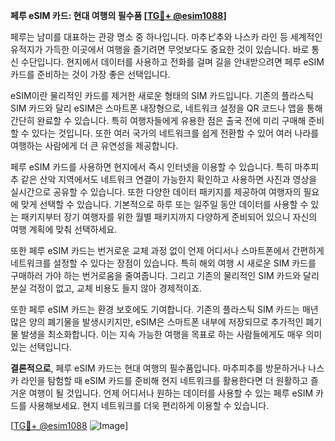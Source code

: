 **페루 eSIM 카드: 현대 여행의 필수품 [[TG💪+ @esim1088](https://t.me/s/esim1088)]**

페루는 남미를 대표하는 관광 명소 중 하나입니다. 마추ピ추와 나스카 라인 등 세계적인 유적지가 가득한 이곳에서 여행을 즐기려면 무엇보다도 중요한 것이 있습니다. 바로 통신 수단입니다. 현지에서 데이터를 사용하고 전화를 걸며 길을 안내받으려면 페루 eSIM 카드를 준비하는 것이 가장 좋은 선택입니다.

eSIM이란 물리적인 카드를 제거한 새로운 형태의 SIM 카드입니다. 기존의 플라스틱 SIM 카드와 달리 eSIM은 스마트폰 내장형으로, 네트워크 설정을 QR 코드나 앱을 통해 간단히 완료할 수 있습니다. 특히 여행자들에게 유용한 점은 출국 전에 미리 구매해 준비할 수 있다는 것입니다. 또한 여러 국가의 네트워크를 쉽게 전환할 수 있어 여러 나라를 여행하는 사람에게 더 큰 유연성을 제공합니다.

페루 eSIM 카드를 사용하면 현지에서 즉시 인터넷을 이용할 수 있습니다. 특히 마추피추 같은 산악 지역에서도 네트워크 연결이 가능한지 확인하고 사용하면 사진과 영상을 실시간으로 공유할 수 있습니다. 또한 다양한 데이터 패키지를 제공하여 여행자의 필요에 맞게 선택할 수 있습니다. 기본적으로 하루 또는 일주일 동안 데이터를 사용할 수 있는 패키지부터 장기 여행자를 위한 월별 패키지까지 다양하게 준비되어 있으니 자신의 여행 계획에 맞춰 선택하세요.

또한 페루 eSIM 카드는 번거로운 교체 과정 없이 언제 어디서나 스마트폰에서 간편하게 네트워크를 설정할 수 있다는 장점이 있습니다. 특히 해외 여행 시 새로운 SIM 카드를 구매하러 가야 하는 번거로움을 줄여줍니다. 그리고 기존의 물리적인 SIM 카드와 달리 분실 걱정이 없고, 교체 비용도 들지 않아 경제적이죠.

또한 페루 eSIM 카드는 환경 보호에도 기여합니다. 기존의 플라스틱 SIM 카드는 매년 많은 양의 폐기물을 발생시키지만, eSIM은 스마트폰 내부에 저장되므로 추가적인 폐기물 발생을 최소화합니다. 이는 지속 가능한 여행을 목표로 하는 사람들에게도 매우 의미 있는 선택입니다.

**결론적으로**, 페루 eSIM 카드는 현대 여행의 필수품입니다. 마추피추를 방문하거나 나스카 라인을 탐험할 때 eSIM 카드를 준비해 현지 네트워크를 활용한다면 더 원활하고 즐거운 여행이 될 것입니다. 언제 어디서나 원하는 데이터를 사용할 수 있는 페루 eSIM 카드를 사용해보세요. 현지 네트워크를 더욱 편리하게 이용할 수 있습니다.

[[TG💪+ @esim1088](https://t.me/s/esim1088) ![Image](https://i.postimg.cc/Y0z9fWf4/image.png)]